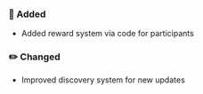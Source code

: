 ### 🚀 Added
- Added reward system via code for participants

### ✏️ Changed
- Improved discovery system for new updates